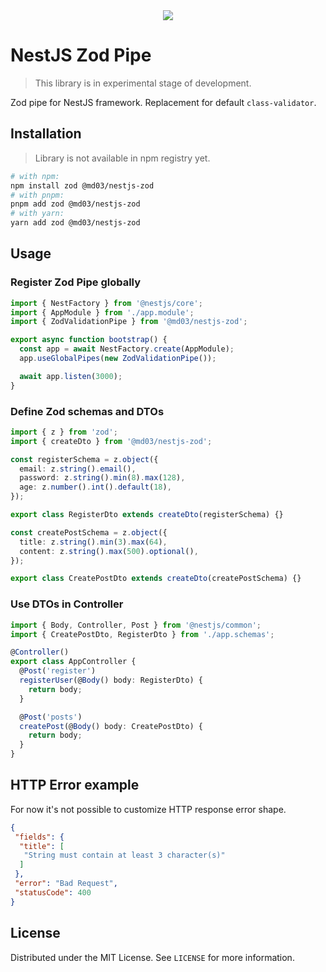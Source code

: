 <div align="center">
  <img src="https://github.com/michaldziuba03/nestjs-zod/assets/43048524/14578191-4e0a-4ee0-8780-93d86afdaa51">
</div>

# NestJS Zod Pipe

> This library is in experimental stage of development.

Zod pipe for NestJS framework. Replacement for default `class-validator`. 

## Installation

> Library is not available in npm registry yet.

```sh
# with npm:
npm install zod @md03/nestjs-zod
# with pnpm:
pnpm add zod @md03/nestjs-zod
# with yarn:
yarn add zod @md03/nestjs-zod
```

## Usage

### Register Zod Pipe globally

```ts
import { NestFactory } from '@nestjs/core';
import { AppModule } from './app.module';
import { ZodValidationPipe } from '@md03/nestjs-zod';

export async function bootstrap() {
  const app = await NestFactory.create(AppModule);
  app.useGlobalPipes(new ZodValidationPipe());

  await app.listen(3000);
}
```

### Define Zod schemas and DTOs

```ts
import { z } from 'zod';
import { createDto } from '@md03/nestjs-zod';

const registerSchema = z.object({
  email: z.string().email(),
  password: z.string().min(8).max(128),
  age: z.number().int().default(18),
});

export class RegisterDto extends createDto(registerSchema) {}

const createPostSchema = z.object({
  title: z.string().min(3).max(64),
  content: z.string().max(500).optional(),
});

export class CreatePostDto extends createDto(createPostSchema) {}
```

### Use DTOs in Controller

```ts
import { Body, Controller, Post } from '@nestjs/common';
import { CreatePostDto, RegisterDto } from './app.schemas';

@Controller()
export class AppController {
  @Post('register')
  registerUser(@Body() body: RegisterDto) {
    return body;
  }

  @Post('posts')
  createPost(@Body() body: CreatePostDto) {
    return body;
  }
}
```

## HTTP Error example

For now it's not possible to customize HTTP response error shape.

```json
{
 "fields": {
  "title": [
   "String must contain at least 3 character(s)"
  ]
 },
 "error": "Bad Request",
 "statusCode": 400
}
```

## License
Distributed under the MIT License. See `LICENSE` for more information.
